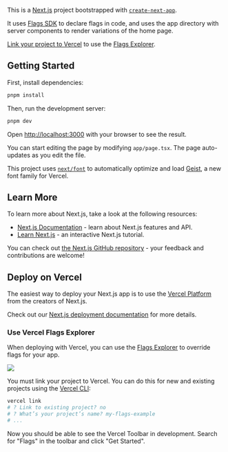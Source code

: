 This is a [Next.js](https://nextjs.org) project bootstrapped with [`create-next-app`](https://nextjs.org/docs/app/api-reference/cli/create-next-app).

It uses [Flags SDK](https://flags-sdk.dev) to declare flags in code, and uses the app directory with server components to render variations of the home page.

[Link your project to Vercel](#deploy-on-vercel) to use the [Flags Explorer](#use-vercel-flags-explorer).

## Getting Started

First, install dependencies:

```bash
pnpm install
```

Then, run the development server:

```bash
pnpm dev
```

Open [http://localhost:3000](http://localhost:3000) with your browser to see the result.

You can start editing the page by modifying `app/page.tsx`. The page auto-updates as you edit the file.

This project uses [`next/font`](https://nextjs.org/docs/app/building-your-application/optimizing/fonts) to automatically optimize and load [Geist](https://vercel.com/font), a new font family for Vercel.

## Learn More

To learn more about Next.js, take a look at the following resources:

- [Next.js Documentation](https://nextjs.org/docs) - learn about Next.js features and API.
- [Learn Next.js](https://nextjs.org/learn) - an interactive Next.js tutorial.

You can check out [the Next.js GitHub repository](https://github.com/vercel/next.js) - your feedback and contributions are welcome!

## Deploy on Vercel

The easiest way to deploy your Next.js app is to use the [Vercel Platform](https://vercel.com/new?utm_medium=default-template&filter=next.js&utm_source=create-next-app&utm_campaign=create-next-app-readme) from the creators of Next.js.

Check out our [Next.js deployment documentation](https://nextjs.org/docs/app/building-your-application/deploying) for more details.

### Use Vercel Flags Explorer

When deploying with Vercel, you can use the [Flags Explorer](https://vercel.com/docs/workflow-collaboration/feature-flags/using-vercel-toolbar) to override flags for your app.

![](https://vercel.com/_next/image?url=https%3A%2F%2Fassets.vercel.com%2Fimage%2Fupload%2Fv1726747095%2Fdocs-assets%2Fstatic%2Fdocs%2Fworkflow-collaboration%2Ffeature-flags%2Ffeature-flags-overview-dark.jpg&w=1200&q=75)

You must link your project to Vercel. You can do this for new and existing projects using the [Vercel CLI](https://vercel.com/docs/cli):

```bash
vercel link
# ? Link to existing project? no
# ? What’s your project’s name? my-flags-example
# ...
```

Now you should be able to see the Vercel Toolbar in development. Search for "Flags" in the toolbar and click "Get Started".
